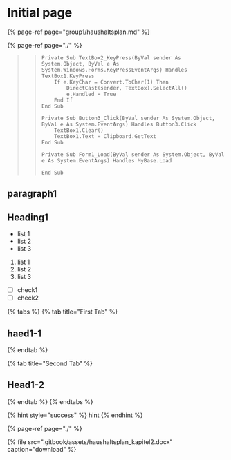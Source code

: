 # Initial page

{% page-ref page="group1/haushaltsplan.md" %}

{% page-ref page="./" %}

> > ```text
> > Private Sub TextBox2_KeyPress(ByVal sender As System.Object, ByVal e As System.Windows.Forms.KeyPressEventArgs) Handles TextBox1.KeyPress
> >     If e.KeyChar = Convert.ToChar(1) Then
> >         DirectCast(sender, TextBox).SelectAll()
> >         e.Handled = True
> >     End If
> > End Sub
> >
> > Private Sub Button3_Click(ByVal sender As System.Object, ByVal e As System.EventArgs) Handles Button3.Click
> >     TextBox1.Clear()
> >     TextBox1.Text = Clipboard.GetText
> > End Sub
> >
> > Private Sub Form1_Load(ByVal sender As System.Object, ByVal e As System.EventArgs) Handles MyBase.Load
> >
> > End Sub
> > ```

## paragraph1

## Heading1

* list 1
* list 2
* list 3



1. list 1
2. list 2
3. list 3

* [ ] check1
* [ ] check2

{% tabs %}
{% tab title="First Tab" %}
## haed1-1
{% endtab %}

{% tab title="Second Tab" %}
## Head1-2
{% endtab %}
{% endtabs %}

{% hint style="success" %}
hint
{% endhint %}

{% page-ref page="./" %}

{% file src=".gitbook/assets/haushaltsplan\_kapitel2.docx" caption="download" %}

